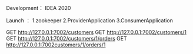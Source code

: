 Development：
IDEA 2020

Launch ：
1.zookeeper
2.ProviderApplication
3.ConsumerApplication

GET http://127.0.0.1:7002/customers
GET http://127.0.0.1:7002/customers/1
GET http://127.0.0.1:7002/customers/1/orders
GET http://127.0.0.1:7002customers/1/orders/1
